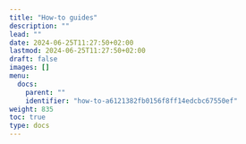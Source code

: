 ```yaml
---
title: "How-to guides"
description: ""
lead: ""
date: 2024-06-25T11:27:50+02:00
lastmod: 2024-06-25T11:27:50+02:00
draft: false
images: []
menu:
  docs:
    parent: ""
    identifier: "how-to-a6121382fb0156f8ff14edcbc67550ef"
weight: 835
toc: true
type: docs
---
```

